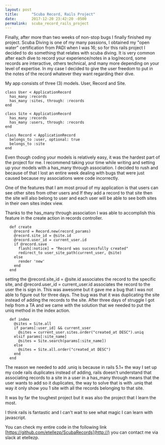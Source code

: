 ```yaml
---
layout: post
title:      "Scuba Record, Rails Project"
date:       2017-12-20 23:42:20 -0500
permalink:  scuba_record_rails_project
---
```



Finally, after more than two weeks of non-stop bugs I finally finished my project. 
Scuba Diving is one of my many passions, I obtained my "open water" certification from PADI when I was 16; so for this rails project I decided to do something that relates with scuba diving. 
It is very common after each dive to record your experience/notes in a log/record, some records are interactive, others technical, and many more depending on your level of expertise. In my case I decided to give the user freedom to put in the notes of the record whatever they want regarding their dive. 

My app consists of three (3) models. User, Record and Site. 
```
class User < ApplicationRecord  
  has_many :records
  has_many :sites, through: :records
end
```

```
class Site < ApplicationRecord
  has_many :records
  has_many :users, through: :records
end
```

```
class Record < ApplicationRecord
  belongs_to :user, optional: true
  belongs_to :site
end
```

Even though coding your models is relatively easy, it was the hardest part of the project for me. I recommend taking your time while writing and setting up your models with a has_many through association. I decided to rush and because of that I lost an entire week dealing with bugs that were just caused because my associations were code incorrectly. 

One of the features that I am most proud of my application is that users can see other sites from other users and If they add a record to that site then the site will also belong to user and each user will be able to see both sites in their own sites index view. 

Thanks to the has_many through association I was able to accomplish this feature in the create action in records controller. 
```
  def create
    @record = Record.new(record_params)
    @record.site_id = @site.id
    @record.user_id = current_user.id
    if @record.save
      flash[:notice] = "Record was successfully created"
      redirect_to user_site_path(current_user, @site)
    else
      render 'new'
    end
  end
```

setting the @record.site_id = @site.id associates the record to the specific site, and @record.user_id = current_user.id associates the record to the user the is sign in. This was awesome but it gave me a bug that I was not able to figure out for three days. The bug was that it was duplicating the site instead of adding the records to the site. 
After three days of struggle I got help from a TA and we came with the solution that we needed to put the uniq method in the index action.

```
  def index
    @sites = Site.all
    if params[:user_id] && current_user
      @sites = current_user.sites.order("created_at DESC").uniq
    elsif params[:site_name]
      @sites = Site.search(params[:site_name])
    else
      @sites = Site.all.order("created_at DESC")
    end
  end
```

The reason we needed to add .uniq is because in rails 5.1+ the way I set up my code rails duplicates instead of adding, rails doesn't understand that associating records to a site in a user in a has_many through means that the user wants to add so it duplicates, the way to solve that is with .uniq that way it only show you 1 site with all the records belonging to that site. 

It was by far the toughest project but it was also the project that I learn the most. 

I think rails is fantastic and I can't wait to see what magic I can learn with javascript. 

You can check my entire code in the following link [https://github.com/etellezp/ScubaRecords](http://)
you can contact me via slack at etellezp. 
